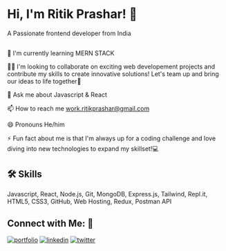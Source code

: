 
# Hi, I'm Ritik Prashar! 👋

A Passionate frontend developer from India

##

🧠 I'm currently learning MERN STACK

👯‍♀️ I'm looking to collaborate on exciting web developement projects and contribute my skills to create innovative solutions! Let's team up and bring our ideas to life together🚀

💬 Ask me about Javascript & React

📫 How to reach me work.ritikprashar@gmail.com

😄 Pronouns He/him

⚡️ Fun fact about me is that I'm always up for a coding challenge and love diving into new technologies to expand my skillset!💻


## 🛠 Skills
Javascript, React, Node.js, Git, MongoDB, Express.js, Tailwind, Repl.it, HTML5, CSS3, GitHub, Web Hosting, Redux, Postman API


## Connect with Me: 🔗 
[![portfolio](https://img.shields.io/badge/my_portfolio-000?style=for-the-badge&logo=ko-fi&logoColor=white)](https://katherineoelsner.com/)
[![linkedin](https://img.shields.io/badge/linkedin-0A66C2?style=for-the-badge&logo=linkedin&logoColor=white)](https://www.linkedin.com/in/ritik-prashar-12100804ar//)
[![twitter](https://img.shields.io/badge/twitter-1DA1F2?style=for-the-badge&logo=twitter&logoColor=white)](https://twitter.com/prashar_R012/)

